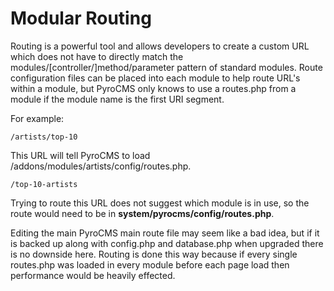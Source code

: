 # Modular Routing

Routing is a powerful tool and allows developers to create a custom URL which does not have to directly match the modules/[controller/]method/parameter pattern of standard modules. Route configuration files can be placed into each module to help route URL's within a module, but PyroCMS only knows to use a routes.php from a module if the module name is the first URI segment.

For example:

	/artists/top-10
	
This URL will tell PyroCMS to load /addons/modules/artists/config/routes.php.

	/top-10-artists

Trying to route this URL does not suggest which module is in use, so the route would need to be in **system/pyrocms/config/routes.php**.

Editing the main PyroCMS main route file may seem like a bad idea, but if it is backed up along with config.php and database.php when upgraded there is no downside here. Routing is done this way because if every single routes.php was loaded in every module before each page load then performance would be heavily effected.
